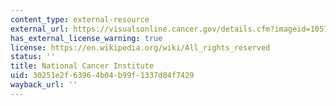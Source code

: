 ```yaml
---
content_type: external-resource
external_url: https://visualsonline.cancer.gov/details.cfm?imageid=10573
has_external_license_warning: true
license: https://en.wikipedia.org/wiki/All_rights_reserved
status: ''
title: National Cancer Institute
uid: 30251e2f-6396-4b04-b99f-1337d84f7429
wayback_url: ''
---
```

